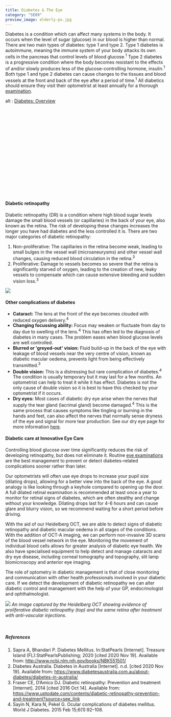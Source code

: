 ```yaml
---
title: Diabetes & The Eye
category: "SE09"
preview_image: elderly-px.jpg
---
```

<div class="employee-heading">
<p>Diabetes is a condition which can affect many systems in the body. It occurs when the level of sugar (glucose) in our blood is higher than normal. There are two main types of diabetes: type 1 and type 2. Type 1 diabetes is autoimmune, meaning the immune system of your body attacks its own cells in the pancreas that control levels of blood glucose.<sup>1</sup> Type 2 diabetes is a progressive condition where the body becomes resistant to the effects of and/or slowly produces less of the glucose-controlling hormone, insulin.<sup>1</sup> Both type 1 and type 2 diabetes can cause changes to the tissues and blood vessels at the front and back of the eye after a period of time.<sup>1</sup> All diabetics should ensure they visit their optometrist at least annually for a thorough <a href="/what-we-do/eye-exam">examination</a>.</p>
</div>

<div class="myWrapper" style="position: relative; padding-bottom: 56.25%; height: 0;"><!--\\\\\\\[if IE]><iframe frameborder="0" type="text/html" src="https://2689-2347.captiv8online.com/animations/embed/one/d-t-t-op-t?player_width=100%&player_height=100%&site_company_language=34&autostart=false" width="100%" height="100%" style="position:absolute;top:0;left:0;width:100%;height:100%;"></iframe><!\\\\\\\[endif]--><!--\\\\\\\[if !IE]> <--><object data="https://2689-2347.captiv8online.com/animations/embed/one/d-t-t-op-t?player_width=100%&player_height=100%&site_company_language=34&autostart=false" type="text/html" width="100%" height="100%" style="position:absolute;top:0;left:0;width:100%;height:100%;">  alt : <a href="https://2689-2347.captiv8online.com/animations/embed/one/d-t-t-op-t?player_width=100%&player_height=100%&site_company_language=34&autostart=false">Diabetes: Overview</a></object><!--> <!\\\\\\\[endif]--></div>

<br>

#### Diabetic retinopathy

Diabetic retinopathy (DR) is a condition where high blood sugar levels damage the small blood vessels (or capillaries) in the back of your eye, also known as the retina. The risk of developing these changes increases the longer you have had diabetes and the less controlled it is. There are two major categories of diabetic retinopathy:

1. Non-proliferative: The capillaries in the retina become weak, leading to small bulges in the vessel wall (microaneurysms) and other vessel wall changes, causing reduced blood circulation in the retina.<sup>3</sup> 
2. Proliferative: Damage to vessels becomes so severe that the retina is significantly starved of oxygen, leading to the creation of new, leaky vessels to compensate which can cause extensive bleeding and sudden vision loss.<sup>3</sup>

![](/uploads/diabetic-retinopathy.jpg)

#### Other complications of diabetes

* **Cataract:** The lens at the front of the eye becomes clouded with reduced oxygen delivery.<sup>4</sup>
* **Changing focussing ability:** Focus may weaken or fluctuate from day to day due to swelling of the lens.<sup>4</sup> This has often led to the diagnosis of diabetes in many cases. The problem eases when blood glucose levels are well controlled.
* **Blurred or 'greyed-out' vision:** Fluid build-up in the back of the eye with leakage of blood vessels near the very centre of vision, known as diabetic macular oedema, prevents light from being effectively transmitted.<sup>3</sup>
* **Double vision:** This is a distressing but rare complication of diabetes.<sup>4</sup> The condition is usually temporary but it may last for a few months. An optometrist can help to treat it while it has effect. Diabetes is not the only cause of double vision so it is best to have this checked by your optometrist if it occurs.
* **Dry eyes:** Most cases of diabetic dry eye arise when the nerves that supply the tear gland (lacrimal gland) become damaged.<sup>4</sup> This is the same process that causes symptoms like tingling or burning in the hands and feet, can also affect the nerves that normally sense dryness of the eye and signal for more tear production. See our dry eye page for more information [here](/what-we-do/dry-eye-disease).

#### Diabetic care at Innovative Eye Care

Controlling blood glucose over time significantly reduces the risk of developing retinopathy, but does not eliminate it. Routine [eye examinations](/what-we-do/eye-exam) are the best management to prevent or detect diabetes-related complications sooner rather than later.

Our optometrists will often use eye drops to increase your pupil size (dilating drops), allowing for a better view into the back of the eye. A good analogy is like looking through a keyhole compared to opening up the door. A full dilated retinal examination is recommended at least once a year to monitor for retinal signs of diabetes, which are often stealthy and change without your knowledge. Dilating drops last for 4-6 hours and can cause glare and blurry vision, so we recommend waiting for a short period before driving.

With the aid of our Heidelberg OCT, we are able to detect signs of diabetic retinopathy and diabetic macular oedema in all stages of the conditions. With the addition of OCT-A imaging, we can perform non-invasive 3D scans of the blood vessel network in the eye. Monitoring the movement of individual blood cells allows for greater analysis of diabetic eye health. We also have specialised equipment to help detect and manage cataracts and dry eye disease, including corneal tomography and topography, slit lamp biomicroscopy and anterior eye imaging.

The role of optometry in diabetic management is that of close monitoring and communication with other health professionals involved in your diabetic care. If we detect the development of diabetic retinopathy we can alter diabetic control and management with the help of your GP, endocrinologist and ophthalmologist.

![](/uploads/diabetes-prp-treatment.png) *An image captured by the Heidelberg OCT showing evidence of proliferative diabetic retinopathy (top) and the same retina after treatment with anti-vascular injections.*

<br>

##### References

1. Sapra A, Bhandari P. Diabetes Mellitus. In:StatPearls \[Internet]. Treasure Island (FL):StatPearlsPublishing; 2020 \[cited 2020 Nov 19]. Available from: http://www.ncbi.nlm.nih.gov/books/NBK551501/
2. Diabetes Australia. Diabetes in Australia \[Internet]. n.d. \[cited 2020 Nov 19]. Available from: https://www.diabetesaustralia.com.au/about-diabetes/diabetes-in-australia/
3. Fraser CE, D’Amico DJ. Diabetic retinopathy: Prevention and treatment \[Internet]. 2014 \[cited 2016 Oct 14]. Available from: https://www.uptodate.com/contents/diabetic-retinopathy-prevention-and-treatment?source=see_link
4. Sayin N, Kara N, Pekel G. Ocular complications of diabetes mellitus. World J Diabetes. 2015 Feb 15;6(1):92–108.